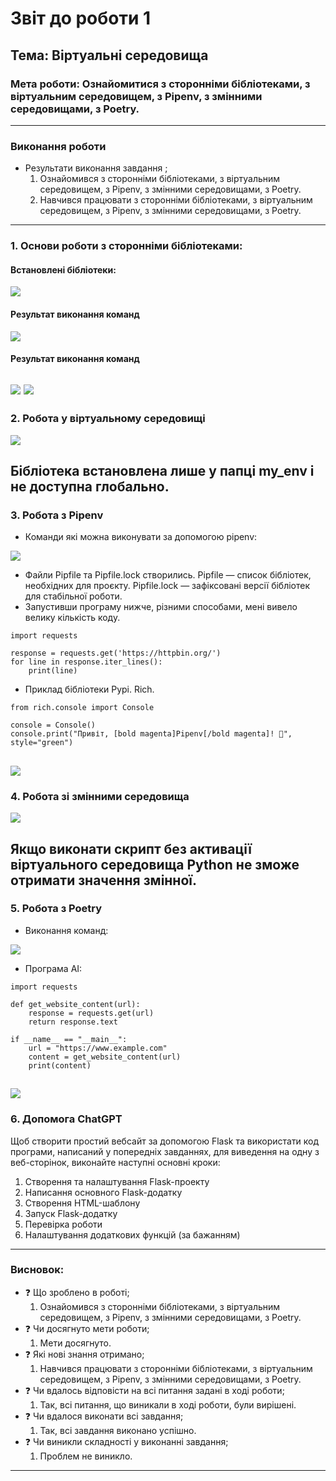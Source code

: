# Звіт до роботи 1
## Тема: Віртуальні середовища
### Мета роботи: Ознайомитися з сторонніми бібліотеками, з віртуальним середовищем, з Pipenv, з змінними середовищами, з Poetry.

---
### Виконання роботи
* Результати виконання завдання ;
    1. Ознайомився з сторонніми бібліотеками, з віртуальним середовищем, з Pipenv, з змінними середовищами, з Poetry.
    1. Навчився працювати з сторонніми бібліотеками, з віртуальним середовищем, з Pipenv, з змінними середовищами, з Poetry.
---
### 1. Основи роботи з сторонніми бібліотеками:

#### Встановлені бібліотеки:
![](images/image1.png)
#### Результат виконання команд
![](images/image2.png)
#### Результат виконання команд
![](images/image3.png)
![](images/image4.png)
---
### 2. Робота у віртуальному середовищі

![](images/image5.png)

Бібліотека встановлена лише у папці my_env і не доступна глобально.
---
### 3. Робота з Pipenv
- Команди які можна виконувати за допомогою pipenv:

![](images/image6.png)
- Файли Pipfile та Pipfile.lock створились. 
Pipfile — список бібліотек, необхідних для проєкту.
Pipfile.lock — зафіксовані версії бібліотек для стабільної роботи.
- Запустивши програму нижче, різними способами, мені вивело велику кількість коду.
``` 
import requests

response = requests.get('https://httpbin.org/')
for line in response.iter_lines():
    print(line)
```
- Приклад бібліотеки Pypi. Rich.
```
from rich.console import Console

console = Console()
console.print("Привіт, [bold magenta]Pipenv[/bold magenta]! 🚀", style="green")

```
![](images/image7.png)
---
### 4. Робота зі змінними середовища

![](images/image8.png)

Якщо виконати скрипт без активації віртуального середовища Python не зможе отримати значення змінної.
---
### 5. Робота з Poetry
- Виконання команд:

![](images/image9.png)
- Програма АІ:
```
import requests

def get_website_content(url):
    response = requests.get(url)
    return response.text

if __name__ == "__main__":
    url = "https://www.example.com"
    content = get_website_content(url)
    print(content)

```
![](images/image10.png)
---
### 6. Допомога ChatGPT
Щоб створити простий вебсайт за допомогою Flask та використати код програми, написаний у попередніх завданнях, для виведення на одну з веб-сторінок, виконайте наступні основні кроки:
1. Створення та налаштування Flask-проекту
2. Написання основного Flask-додатку
3. Створення HTML-шаблону
4. Запуск Flask-додатку
5. Перевірка роботи
6. Налаштування додаткових функцій (за бажанням)
---
### Висновок:
- :question: Що зроблено в роботі;
    1.  Ознайомився з сторонніми бібліотеками, з віртуальним середовищем, з Pipenv, з змінними середовищами, з Poetry.
- :question: Чи досягнуто мети роботи;
    1. Мети досягнуто.
- :question: Які нові знання отримано;
    1. Навчився працювати з сторонніми бібліотеками, з віртуальним середовищем, з Pipenv, з змінними середовищами, з Poetry.
- :question: Чи вдалось відповісти на всі питання задані в ході роботи;
    1. Так, всі питання, що виникали в ході роботи, були вирішені.
- :question: Чи вдалося виконати всі завдання;
    1. Так, всі завдання виконано успішно.
- :question: Чи виникли складності у виконанні завдання;
    1. Проблем не виникло.


---